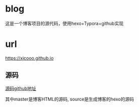 # blog
这是一个博客项目的源代码，使用hexo+Typora+github实现
# url
https://xjcooo.github.io

## 源码

[源码github地址](<https://github.com/xjcooo/xjcooo.github.io>)

其中master是博客HTML的源码, source是生成博客的hexo的源码

